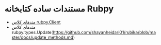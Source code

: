 # مستندات ساده کتابخانه Rubpy
- [متدهای کلاس rubpy.Client](https://github.com/shayanheidari01/rubika/blob/master/docs/client_methods.md)
- متدهای کلاس rubpy.types.Update(https://github.com/shayanheidari01/rubika/blob/master/docs/update_methods.md)
